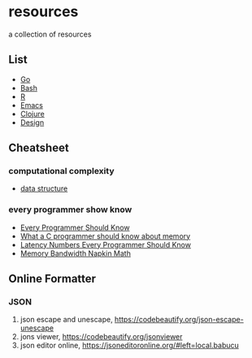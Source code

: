 # resources
a collection of resources

## List

- [Go](go/README.org)
- [Bash](bash/README.org)
- [R](r/README.org)
- [Emacs](emacs/README.org)
- [Clojure](clojure/README.org)
- [Design](design/README.org)

## Cheatsheet

### computational complexity
- [data structure](http://byteliu.com/2020/05/14/%E8%AE%A1%E7%AE%97%E6%9C%BA%E7%A7%91%E5%AD%A6%E5%B8%B8%E8%A7%81%E7%AE%97%E6%B3%95%E5%A4%8D%E6%9D%82%E5%BA%A6/)

### every programmer show know
- [Every Programmer Should Know](https://github.com/mtdvio/every-programmer-should-know)
- [What a C programmer should know about memory](https://marek.vavrusa.com/memory/)
- [Latency Numbers Every Programmer Should Know](https://gist.github.com/jboner/2841832)
- [Memory Bandwidth Napkin Math](https://www.forrestthewoods.com/blog/memory-bandwidth-napkin-math/)


## Online Formatter

### JSON
1. json escape and unescape, <https://codebeautify.org/json-escape-unescape>
2. jons viewer, <https://codebeautify.org/jsonviewer>
3. json editor online, <https://jsoneditoronline.org/#left=local.babucu>
